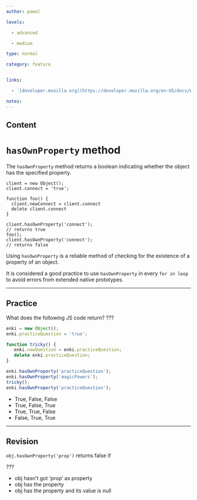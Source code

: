 ```yaml
---
author: pawel

levels:

  - advanced

  - medium

type: normal

category: feature


links:

  - '[developer.mozilla.org](https://developer.mozilla.org/en-US/docs/Web/JavaScript/Reference/Global_Objects/Object/hasOwnProperty){website}'

notes: 
---
```

## Content
# `hasOwnProperty` method

The `hasOwnProperty` method returns a boolean indicating whether the object has the specified property.

```
client = new Object();
client.connect = 'true';

function foo() {
  client.newConnect = client.connect
  delete client.connect
}

client.hasOwnProperty('connect'); 
// returns true
foo();
client.hasOwnProperty('connect'); 
// returns false

```

Using `hasOwnProperty` is a reliable method of checking for the existence of a property of an object. 

It is considered a good practice to use `hasOwnProperty` in every `for in loop` to avoid errors from extended native prototypes.

---
## Practice

What does the following JS code return? ???

```javascript
enki = new Object();
enki.practiceQuestion = 'true';

function tricky() {
   enki.newQuestion = enki.practiceQuestion;
   delete enki.practiceQuestion;
}

enki.hasOwnProperty('practiceQuestion');
enki.hasOwnProperty('magicPowers');
tricky();
enki.hasOwnProperty('practiceQuestion');
```


* True, False, False
* True, False, True
* True, True, False
* False, True, True

---
## Revision

`obj.hasOwnProperty('prop')` returns false if

 ???


* obj hasn’t got ‘prop’ as property
* obj has the property
* obj has the property and its value is null

